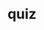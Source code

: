 ---
category: 4-letters
denotation: null
name: quiz
reference_link: https://www.etymonline.com/word/quiz
root_language: null
root_name: null
title: quiz
type: free
word_sums:
- respelling: quiz
  sum: 'Quiz + '
---